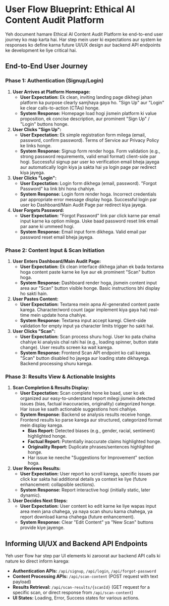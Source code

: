 # User Flow Blueprint: Ethical AI Content Audit Platform

Yeh document hamare Ethical AI Content Audit Platform ke end-to-end user journey ko map karta hai. Har step mein user ki expectations aur system ke responses ko define karna future UI/UX design aur backend API endpoints ke development ke liye critical hai.

## End-to-End User Journey

### Phase 1: Authentication (Signup/Login)

1.  **User Arrives at Platform Homepage:**
    * **User Expectation:** Ek clean, inviting landing page dikhegi jahan platform ka purpose clearly samjhaya gaya ho. "Sign Up" aur "Login" ke clear calls-to-action (CTAs) honge.
    * **System Response:** Homepage load hogi jismein platform ki value proposition, ek concise description, aur prominent "Sign Up" / "Login" buttons honge.
2.  **User Clicks "Sign Up":**
    * **User Expectation:** Ek simple registration form milega (email, password, confirm password). Terms of Service aur Privacy Policy ke links honge.
    * **System Response:** Signup form render hoga. Form validation (e.g., strong password requirements, valid email format) client-side par hogi. Successful signup par user ko verification email bheja jayega aur automatically login kiya ja sakta hai ya login page par redirect kiya jayega.
3.  **User Clicks "Login":**
    * **User Expectation:** Login form dikhega (email, password). "Forgot Password" ka link bhi hona chahiye.
    * **System Response:** Login form render hoga. Incorrect credentials par appropriate error message display hoga. Successful login par user ko Dashboard/Main Audit Page par redirect kiya jayega.
4.  **User Forgets Password:**
    * **User Expectation:** "Forgot Password" link par click karne par email input karne ka option milega. Uske baad password reset link email par aane ki ummeed hogi.
    * **System Response:** Email input form dikhega. Valid email par password reset email bheja jayega.

### Phase 2: Content Input & Scan Initiation

1.  **User Enters Dashboard/Main Audit Page:**
    * **User Expectation:** Ek clean interface dikhega jahan ek bada textarea hoga content paste karne ke liye aur ek prominent "Scan" button hoga.
    * **System Response:** Dashboard render hoga, jismein content input area aur "Scan" button visible honge. Basic instructions bhi display ho sakti hain.
2.  **User Pastes Content:**
    * **User Expectation:** Textarea mein apna AI-generated content paste karega. Character/word count (agar implement kiya gaya hai) real-time mein update hona chahiye.
    * **System Response:** Textarea input accept karegi. Client-side validation for empty input ya character limits trigger ho sakti hai.
3.  **User Clicks "Scan":**
    * **User Expectation:** Scan process shuru hogi. User ko pata chalna chahiye ki analysis chal rahi hai (e.g., loading spinner, button state change). User results screen ka wait karega.
    * **System Response:** Frontend Scan API endpoint ko call karega. "Scan" button disabled ho jayega aur loading state dikhayega. Backend processing shuru karega.

### Phase 3: Results View & Actionable Insights

1.  **Scan Completion & Results Display:**
    * **User Expectation:** Scan complete hone ke baad, user ko ek organized aur easy-to-understand report milegi jismein detected issues (bias, factual inaccuracies, originality) categorized honge. Har issue ke saath actionable suggestions honi chahiye.
    * **System Response:** Backend se analysis results receive honge. Frontend results ko parse karega aur structured, categorized format mein display karega.
        * **Bias Report:** Detected biases (e.g., gender, racial, sentiment) highlighted honge.
        * **Factual Report:** Potentially inaccurate claims highlighted honge.
        * **Originality Report:** Duplicate phrases/sentences highlighted honge.
        * Har issue ke neeche "Suggestions for Improvement" section hoga.
2.  **User Reviews Results:**
    * **User Expectation:** User report ko scroll karega, specific issues par click kar sakta hai additional details ya context ke liye (future enhancement: collapsible sections).
    * **System Response:** Report interactive hogi (initially static, later dynamic).
3.  **User Decides Next Steps:**
    * **User Expectation:** User content ko edit karne ke liye wapas input area mein jana chahega, ya naya scan shuru karna chahega, ya report download karna chahega (future enhancement).
    * **System Response:** Clear "Edit Content" ya "New Scan" buttons provide kiye jayenge.

## Informing UI/UX and Backend API Endpoints

Yeh user flow har step par UI elements ki zaroorat aur backend API calls ki nature ko direct inform karega:
* **Authentication APIs:** `/api/signup`, `/api/login`, `/api/forgot-password`
* **Content Processing APIs:** `/api/scan-content` (POST request with text payload)
* **Results Retrieval:** `/api/scan-results/{scanId}` (GET request for a specific scan, or direct response from `/api/scan-content`)
* **UI States:** Loading, Error, Success states for various actions.